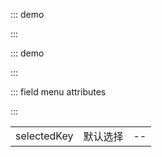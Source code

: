 ::: demo

<template>
  <lay-menu selectedKey="5">
    <lay-menu-item title="首页" id="1"></lay-menu-item>
    <lay-menu-item title="用户" id="2"></lay-menu-item>
    <lay-menu-item title="角色" id="3"></lay-menu-item> 
    <lay-menu-item title="目录" id="7">
        <lay-menu-child-item title="菜单一" id="4"></lay-menu-child-item> 
        <lay-menu-child-item title="菜单二" id="5"></lay-menu-child-item>
        <lay-menu-child-item title="菜单三" id="6"></lay-menu-child-item>
    </lay-menu-item> 
  </lay-menu>
</template>

<script>
import { ref } from 'vue'

export default {
  setup() {

    return {
    }
  }
}
</script>

:::

::: demo

<template>
  <lay-menu selectedKey="5" tree>
    <lay-menu-item title="首页" id="1">
      <template v-slot:title> 哈哈哈 </template>
    </lay-menu-item>
    <lay-menu-item title="用户" id="2"></lay-menu-item>
    <lay-menu-item title="角色" id="3"></lay-menu-item> 
    <lay-menu-item title="目录" id="7">
        <lay-menu-child-item title="菜单一" id="4"></lay-menu-child-item> 
        <lay-menu-child-item title="菜单二" id="5"></lay-menu-child-item>
        <lay-menu-child-item title="菜单三" id="6"></lay-menu-child-item>
    </lay-menu-item> 
  </lay-menu>
</template>

<script>
import { ref } from 'vue'

export default {
  setup() {

    return {
    }
  }
}
</script>

:::

::: field menu attributes

:::

|             |          |     |
| ----------- | -------- | --- |
| selectedKey | 默认选择 | --  |
